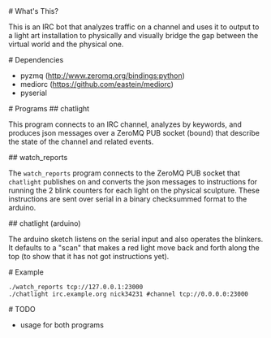 <A name="toc1-0" title="What's This?" />
# What's This?

This is an IRC bot that analyzes traffic on a channel and uses it to output to a light art installation to physically and visually bridge the gap between the virtual world and the physical one.

<A name="toc1-5" title="Dependencies" />
# Dependencies

* pyzmq (http://www.zeromq.org/bindings:python)
* mediorc (https://github.com/eastein/mediorc)
* pyserial

<A name="toc1-12" title="Programs" />
# Programs

<A name="toc2-15" title="chatlight" />
## chatlight

This program connects to an IRC channel, analyzes by keywords, and produces json messages over a ZeroMQ PUB socket (bound) that describe the state of the channel and related events.

<A name="toc2-20" title="watch_reports" />
## watch_reports

The `watch_reports` program connects to the ZeroMQ PUB socket that `chatlight` publishes on and converts the json messages to instructions for running the 2 blink counters for each light on the physical sculpture.  These instructions are sent over serial in a binary checksummed format to the arduino.

<A name="toc2-25" title="chatlight (arduino)" />
## chatlight (arduino)

The arduino sketch listens on the serial input and also operates the blinkers.  It defaults to a "scan" that makes a red light move back and forth along the top (to show that it has not got instructions yet).

<A name="toc1-30" title="Example" />
# Example

    ./watch_reports tcp://127.0.0.1:23000
    ./chatlight irc.example.org nick34231 #channel tcp://0.0.0.0:23000

<A name="toc1-36" title="TODO" />
# TODO

* usage for both programs
